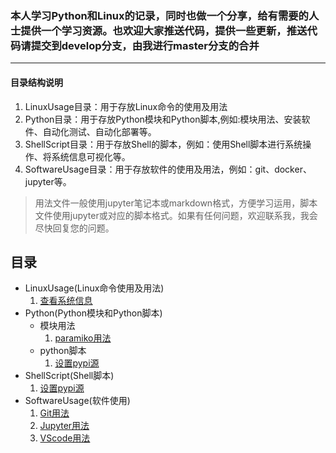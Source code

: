 ### 本人学习Python和Linux的记录，同时也做一个分享，给有需要的人士提供一个学习资源。也欢迎大家推送代码，提供一些更新，推送代码请提交到develop分支，由我进行master分支的合并

---

#### 目录结构说明

1. LinuxUsage目录：用于存放Linux命令的使用及用法
2. Python目录：用于存放Python模块和Python脚本,例如:模块用法、安装软件、自动化测试、自动化部署等。
3. ShellScript目录：用于存放Shell的脚本，例如：使用Shell脚本进行系统操作、将系统信息可视化等。
4. SoftwareUsage目录：用于存放软件的使用及用法，例如：git、docker、jupyter等。

> 用法文件一般使用jupyter笔记本或markdown格式，方便学习运用，脚本文件使用jupyter或对应的脚本格式。如果有任何问题，欢迎联系我，我会尽快回复您的问题。

## 目录

- LinuxUsage(Linux命令使用及用法)
    1. [查看系统信息](/LinuxUsage/SysInfo.ipynb)
- Python(Python模块和Python脚本)
    - 模块用法
        1. [paramiko用法](/Python3/ModelUsage/paramiko.ipynb)
    - python脚本
        1. [设置pypi源](/Python3/Script/pypi.py)
- ShellScript(Shell脚本)
    1. [设置pypi源](/ShellScript/pypi.sh)
- SoftwareUsage(软件使用)
    1. [Git用法](/SoftwareUsage/Git.ipynb)
    2. [Jupyter用法](/SoftwareUsage/Jupyter.ipynb)
    3. [VScode用法](/SoftwareUsage/VScode.ipynb)

